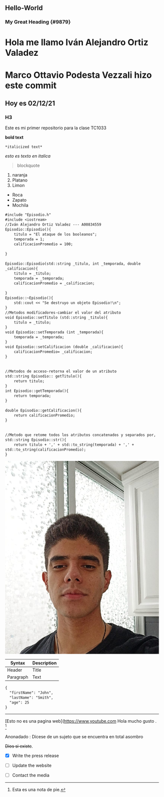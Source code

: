 ## Hello-World
### My Great Heading {#9879}
# Hola me llamo Iván Alejandro Ortiz Valadez
# Marco Ottavio Podesta Vezzali hizo este commit
## Hoy es 02/12/21
### H3
Este es mi primer repositorio para la clase TC1033


**bold text**

	*italicized text*
  *esto es texto en italica*
  
  
> blockquote
    
1. naranja 
2. Platano
3. Limon

- Roca
- Zapato
- Mochila

```````
#include "Episodio.h"
#include <iostream>
//Iván Alejandro Ortiz Valadez --- A00834559
Episodio::Episodio(){
    titulo = "El ataque de los booleanos";
    temporada = 1;
    calificacionPromedio = 100;

}

Episodio::Episodio(std::string _titulo, int _temporada, double _calificacion){
    titulo = _titulo;
    temporada = _temporada;
    calificacionPromedio = _calificacion;

}
Episodio::~Episodio(){
    std::cout << "Se destruyo un objeto Episodio!\n";
}
//Metodos modificadores-cambiar el valor del atributo
void Episodio::setTitulo (std::string _titulo){
    titulo = _titulo;
}
void Episodio::setTemporada (int _temporada){
    temporada = _temporada;
}
void Episodio::setCalificacion (double _calificacion){
    calificacionPromedio= _calificacion;
}


//Metodos de acceso-retorna el valor de un atributo
std::string Episodio:: getTitulo(){
    return titulo;
}
int Episodio::getTemporada(){
    return temporada;
}

double Episodio::getCalificacion(){
    return calificacionPromedio;
}


//Metodo que retome todos los atributos concatenados y separados por,
std::string Episodio::str(){
    return titulo + ',' + std::to_string(temporada) + ',' + std::to_string(calificacionPromedio);
}
```````

![Un estudiante](foto.jpeg)



| Syntax | Description |
| ----------- | ----------- |
| Header | Title |
| Paragraph | Text |


```
{
  "firstName": "John",
  "lastName": "Smith",
  "age": 25
}
```
---

[Esto no es una pagina web](https://www.youtube.com
Hola mucho gusto . [^1]

[^1]: Esta es una nota de pie.

Anonadado
: Dícese de un sujeto que se encuentra en total asombro 

~~Dios si existe~~.

- [x] Write the press release
- [ ] Update the website
- [ ] Contact the media

